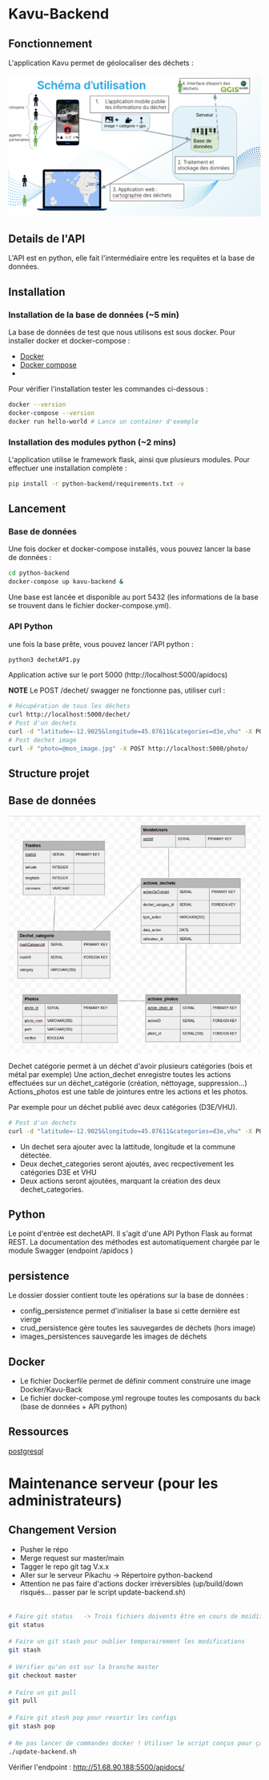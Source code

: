 # Kavu-Backend

## Fonctionnement
L'application Kavu permet de géolocaliser des déchets : 

<img src=".README/kavu-usage.png">

## Details de l'API
L'API est en python, elle fait l'intermédiaire entre les requêtes et la base de données.

## Installation 

### Installation de la base de données (~5 min)
La base de données de test que nous utilisons est sous docker.
Pour installer docker et docker-compose :
* [Docker](https://docs.docker.com/engine/install/)
* [Docker compose](https://docs.docker.com/compose/install/)
* 
Pour vérifier l'installation tester les commandes ci-dessous : 
```bash
docker --version
docker-compose --version
docker run hello-world # Lance un container d'exemple
```
### Installation des modules python (~2 mins)
L'application utilise le framework flask, ainsi que plusieurs modules. Pour effectuer une installation complète :
```bash
pip install -r python-backend/requirements.txt -v
```

## Lancement
### Base de données
Une fois docker et docker-compose installés, vous pouvez lancer la base de données :
```bash
cd python-backend
docker-compose up kavu-backend &
```
Une base est lancée et disponible au port 5432 (les informations de la base se trouvent dans le fichier docker-compose.yml).

### API Python
une fois la base prête, vous pouvez lancer l'API python : 
```bash
python3 dechetAPI.py
```
Application active sur le port 5000 (http://localhost:5000/apidocs)

**NOTE** Le POST /dechet/ swagger ne fonctionne pas, utiliser curl :
```bash
# Récupération de tous les déchets
curl http://localhost:5000/dechet/
# Post d'un dechets
curl -d "latitude=-12.9025&longitude=45.07611&categories=d3e,vhu" -X POST "http://localhost:5000/dechet/"
# Post dechet image
curl -F "photo=@mon_image.jpg" -X POST http://localhost:5000/photo/
```

## Structure projet

## Base de données
<img src=".README/kavu_db_schema.png">

Dechet catégorie permet à un déchet d'avoir plusieurs catégories (bois et métal par exemple)
Une action_dechet enregistre toutes les actions effectuées sur un déchet_catégorie (création, néttoyage, suppression...)
Actions_photos est une table de jointures entre les actions et les photos.

Par exemple pour un déchet publié avec deux catégories (D3E/VHU).

```bash
# Post d'un dechets
curl -d "latitude=-12.9025&longitude=45.07611&categories=d3e,vhu" -X POST "http://localhost:5000/dechet/"
```

* Un dechet sera ajouter avec la lattitude, longitude et la commune détectée.
* Deux dechet_categories seront ajoutés, avec recpectivement les catégories D3E et VHU
* Deux actions seront ajoutées, marquant la création des deux dechet_categories.
## Python
Le point d'entrée est dechetAPI. Il s'agit d'une API Python Flask au format REST. La documentation des méthodes est automatiquement chargée par le module Swagger (endpoint /apidocs )

## persistence
Le dossier dossier contient toute les opérations sur la base de données :
* config_persistence permet d'initialiser la base si cette dernière est vierge
* crud_persistence gère toutes les sauvegardes de déchets (hors image)
* images_persistences sauvegarde les images de déchets

## Docker
* Le fichier Dockerfile permet de définir comment construire une image Docker/Kavu-Back
* Le fichier docker-compose.yml regroupe toutes les composants du back (base de données + API python)


## Ressources
[postgresql](https://www.postgresqltutorial.com/postgresql-python/connect/)

# Maintenance serveur (pour les administrateurs)
## Changement Version
* Pusher le répo
* Merge request sur master/main
* Tagger le repo git tag V.x.x
* Aller sur le serveur Pikachu -> Répertoire python-backend
* Attention ne pas faire d'actions docker irréversibles (up/build/down risqués... passer par le script update-backend.sh)
```sh 

# Faire git status   -> Trois fichiers doivents être en cours de moidifications (vert ou rouge) : docker-compose.yml,  persistence/docker_database.ini et update-backend.sh
git status

# Faire un git stash pour oublier temporairement les modifications
git stash

# Vérifier qu'on est sur la branche master
git checkout master

# Faire un git pull
git pull

# Faire git stash pop pour resortir les configs
git stash pop

# Ne pas lancer de commandes docker ! Utiliser le script conçus pour ça :
./update-backend.sh

```

Vérifier l'endpoint : http://51.68.90.188:5500/apidocs/